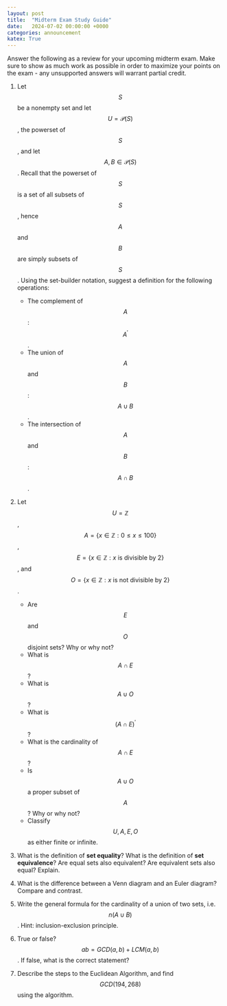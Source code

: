 ```yaml
---
layout: post
title:  "Midterm Exam Study Guide"
date:   2024-07-02 00:00:00 +0000
categories: announcement
katex: True
---
```


Answer the following as a review for your upcoming midterm exam. Make sure to show as much work as possible in order to maximize your points on the exam - any unsupported answers will warrant partial credit.

1. Let $$S$$ be a nonempty set and let $$U = \mathcal{P}(S)$$, the powerset of $$S$$, and let $$A, B \in \mathcal{P}(S)$$. Recall that the powerset of $$S$$ is a set of all subsets of $$S$$, hence $$A$$ and $$B$$ are simply subsets of $$S$$. Using the set-builder notation, suggest a definition for the following operations:

    * The complement of $$A$$: $$A^{\prime}$$. 
    * The union of $$A$$ and $$B$$: $$A \cup B$$.
    * The intersection of $$A$$ and $$B$$: $$A \cap B$$.

1. Let $$U = \mathbb{Z}$$, $$A = \{x \in \mathbb{Z} : 0 \leq x \leq 100\}$$, $$E = \{x \in \mathbb{Z} : x \text { is divisible by } 2\}$$, and $$O = \{x \in \mathbb{Z} : x \text { is not divisible by } 2\}$$.

    * Are $$E$$ and $$O$$ disjoint sets? Why or why not?
    * What is $$A \cap E$$?
    * What is $$A \cup O$$?
    * What is $$(A \cap E)^{\prime}$$?
    * What is the cardinality of $$A \cap E$$?
    * Is $$A \cup O$$ a proper subset of $$A$$? Why or why not?
    * Classify $$U,A,E,O$$ as either finite or infinite.

1. What is the definition of **set equality**? What is the definition of **set equivalence**? Are equal sets also equivalent? Are equivalent sets also equal? Explain.

1. What is the difference between a Venn diagram and an Euler diagram? Compare and contrast.

1. Write the general formula for the cardinality of a union of two sets, i.e. $$n(A \cup B)$$. Hint: inclusion-exclusion principle.

1. True or false? $$ab = GCD(a,b) + LCM(a,b)$$. If false, what is the correct statement?

1. Describe the steps to the Euclidean Algorithm, and find $$GCD(194, 268)$$ using the algorithm. 